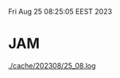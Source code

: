 Fri Aug 25 08:25:05 EEST 2023
# JAM
<a href='./cache/202308/25_08.log'>./cache/202308/25_08.log</a>
